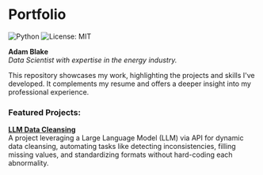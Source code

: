 # Portfolio

![Python](https://img.shields.io/badge/Python-3776AB?style=for-the-badge&logo=python&logoColor=white)
![License: MIT](https://img.shields.io/badge/License-MIT-yellow.svg)

**Adam Blake**  
*Data Scientist with expertise in the energy industry.*

This repository showcases my work, highlighting the projects and skills I've developed. It complements my resume and offers a deeper insight into my professional experience.

### Featured Projects:
**[LLM Data Cleansing](https://github.com/theBlake89/LLM_Data_Cleansing/tree/main)**  
A project leveraging a Large Language Model (LLM) via API for dynamic data cleansing, automating tasks like detecting inconsistencies, filling missing values, and standardizing formats without hard-coding each abnormality.

